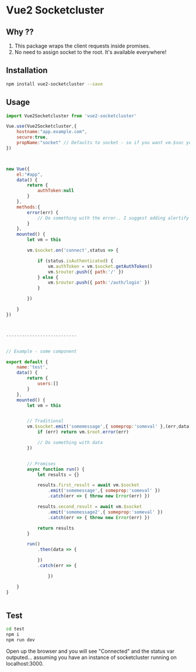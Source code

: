 Vue2 Socketcluster
================


## Why ??
1) This package wraps the client requests inside promises.
2) No need to assign socket to the root. It's available everywhere!


## Installation
```bash
npm install vue2-socketcluster --save
```

## Usage
```js
import Vue2Socketcluster from 'vue2-socketcluster'

Vue.use(Vue2Socketcluster,{
	hostname:"app.example.com",
	secure:true,
	propName:"socket" // Defaults to socket - so if you want vm.$soc you would change this to "soc"
})



new Vue({
	el:"#app",
	data() {
		return {
			authToken:null
		}
	},
	methods:{
		error(err) {
			// Do something with the error.. I suggest adding alertify
		}
	},
	mounted() {
		let vm = this

		vm.$socket.on('connect',status => {

			if (status.isAuthenticated) {
				vm.authToken = vm.$socket.getAuthToken()
				vm.$router.push({ path:'/' })
			} else {
				vm.$router.push({ path:'/auth/login' })
			}

		})

	}
})



---------------------------


// Example - some component

export default {
	name:'test',
	data() {
		return {
			users:[]
		}
	},
	mounted() {
		let vm = this


		// Traditional
		vm.$socket.emit('somemessage',{ someprop:'someval' },(err,data) => {
			if (err) return vm.$root.error(err)

			// Do something with data
		})


		// Promises
		async function run() {
			let results = {}

			results.first_result = await vm.$socket
				.emit('somemessage',{ someprop:'someval' })
				.catch(err => { throw new Error(err) })

			results.second_result = await vm.$socket
				.emit('somemessage2',{ someprop:'someval' })
				.catch(err => { throw new Error(err) })

			return results
		}

		run()
			.then(data => {

			})
			.catch(err => {

				})

	}
}



```

## Test
```bash
cd test
npm i
npm run dev
```
Open up the browser and you will see "Connected" and the status var outputed... assuming you have an instance of socketcluster running on localhost:3000.